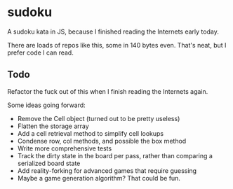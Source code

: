 sudoku
======

A sudoku kata in JS, because I finished reading the Internets early today.

There are loads of repos like this, some in 140 bytes even. That's neat, but I prefer code I can read.

Todo
----

Refactor the fuck out of this when I finish reading the Internets again.

Some ideas going forward:

* Remove the Cell object (turned out to be pretty useless)
* Flatten the storage array
* Add a cell retrieval method to simplify cell lookups
* Condense row, col methods, and possible the box method
* Write more comprehensive tests
* Track the dirty state in the board per pass, rather than comparing a serialized board state
* Add reality-forking for advanced games that require guessing
* Maybe a game generation algorithm? That could be fun.